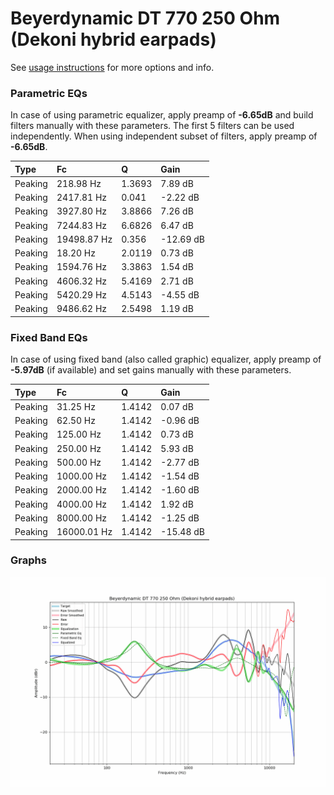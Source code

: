 # Beyerdynamic DT 770 250 Ohm (Dekoni hybrid earpads)
See [usage instructions](https://github.com/jaakkopasanen/AutoEq#usage) for more options and info.

### Parametric EQs
In case of using parametric equalizer, apply preamp of **-6.65dB** and build filters manually
with these parameters. The first 5 filters can be used independently.
When using independent subset of filters, apply preamp of **-6.65dB**.

| Type    | Fc          |      Q | Gain      |
|:--------|:------------|:-------|:----------|
| Peaking | 218.98 Hz   | 1.3693 | 7.89 dB   |
| Peaking | 2417.81 Hz  | 0.041  | -2.22 dB  |
| Peaking | 3927.80 Hz  | 3.8866 | 7.26 dB   |
| Peaking | 7244.83 Hz  | 6.6826 | 6.47 dB   |
| Peaking | 19498.87 Hz | 0.356  | -12.69 dB |
| Peaking | 18.20 Hz    | 2.0119 | 0.73 dB   |
| Peaking | 1594.76 Hz  | 3.3863 | 1.54 dB   |
| Peaking | 4606.32 Hz  | 5.4169 | 2.71 dB   |
| Peaking | 5420.29 Hz  | 4.5143 | -4.55 dB  |
| Peaking | 9486.62 Hz  | 2.5498 | 1.19 dB   |

### Fixed Band EQs
In case of using fixed band (also called graphic) equalizer, apply preamp of **-5.97dB**
(if available) and set gains manually with these parameters.

| Type    | Fc          |      Q | Gain      |
|:--------|:------------|:-------|:----------|
| Peaking | 31.25 Hz    | 1.4142 | 0.07 dB   |
| Peaking | 62.50 Hz    | 1.4142 | -0.96 dB  |
| Peaking | 125.00 Hz   | 1.4142 | 0.73 dB   |
| Peaking | 250.00 Hz   | 1.4142 | 5.93 dB   |
| Peaking | 500.00 Hz   | 1.4142 | -2.77 dB  |
| Peaking | 1000.00 Hz  | 1.4142 | -1.54 dB  |
| Peaking | 2000.00 Hz  | 1.4142 | -1.60 dB  |
| Peaking | 4000.00 Hz  | 1.4142 | 1.92 dB   |
| Peaking | 8000.00 Hz  | 1.4142 | -1.25 dB  |
| Peaking | 16000.01 Hz | 1.4142 | -15.48 dB |

### Graphs
![](./Beyerdynamic%20DT%20770%20250%20Ohm%20(Dekoni%20hybrid%20earpads).png)
